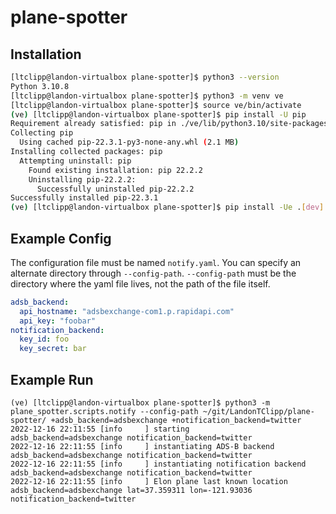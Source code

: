 # plane-spotter

Installation
--------------

```bash
[ltclipp@landon-virtualbox plane-spotter]$ python3 --version
Python 3.10.8
[ltclipp@landon-virtualbox plane-spotter]$ python3 -m venv ve
[ltclipp@landon-virtualbox plane-spotter]$ source ve/bin/activate
(ve) [ltclipp@landon-virtualbox plane-spotter]$ pip install -U pip
Requirement already satisfied: pip in ./ve/lib/python3.10/site-packages (22.2.2)
Collecting pip
  Using cached pip-22.3.1-py3-none-any.whl (2.1 MB)
Installing collected packages: pip
  Attempting uninstall: pip
    Found existing installation: pip 22.2.2
    Uninstalling pip-22.2.2:
      Successfully uninstalled pip-22.2.2
Successfully installed pip-22.3.1
(ve) [ltclipp@landon-virtualbox plane-spotter]$ pip install -Ue .[dev]
```

Example Config
---------------
The configuration file must be named `notify.yaml`. You can specify an alternate directory through `--config-path`. `--config-path` must be the directory where the yaml file lives, not the path of the file itself.

```yaml
adsb_backend:
  api_hostname: "adsbexchange-com1.p.rapidapi.com"
  api_key: "foobar"
notification_backend:
  key_id: foo
  key_secret: bar
```

Example Run
------------

```
(ve) [ltclipp@landon-virtualbox plane-spotter]$ python3 -m plane_spotter.scripts.notify --config-path ~/git/LandonTClipp/plane-spotter/ +adsb_backend=adsbexchange +notification_backend=twitter
2022-12-16 22:11:55 [info     ] starting                       adsb_backend=adsbexchange notification_backend=twitter
2022-12-16 22:11:55 [info     ] instantiating ADS-B backend    adsb_backend=adsbexchange notification_backend=twitter
2022-12-16 22:11:55 [info     ] instantiating notification backend adsb_backend=adsbexchange notification_backend=twitter
2022-12-16 22:11:55 [info     ] Elon plane last known location adsb_backend=adsbexchange lat=37.359311 lon=-121.93036 notification_backend=twitter
```

